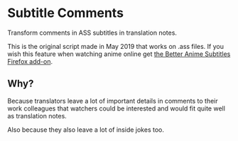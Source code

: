# Subtitle Comments

Transform comments in ASS subtitles in translation notes.

This is the original script made in May 2019 that works on .ass files. If you wish this feature when watching anime online get [the Better Anime Subtitles Firefox add-on](https://github.com/qgustavor/subtitle-word-replacer/releases/latest).

## Why?

Because translators leave a lot of important details in comments to their work colleagues that watchers could be interested and would fit quite well as translation notes.

Also because they also leave a lot of inside jokes too.
